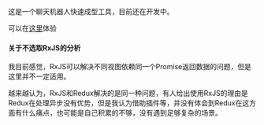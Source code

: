 这是一个聊天机器人快速成型工具，目前还在开发中。

可以在[这里](http://robot.10000h.top/)体验

#### 关于不选取RxJS的分析

我目前感觉，RxJS可以解决不同视图依赖同一个Promise返回数据的问题，但是这里并不一定适用。

越来越认为，RxJS和Redux解决的是同一种问题，有人给出使用RxJS的理由是Redux在处理异步没有优势，但是我认为借助插件等，并没有体会到Redux在这方面有什么痛点，也可能是自己积累的不够，没有遇到足够复杂的场景。

